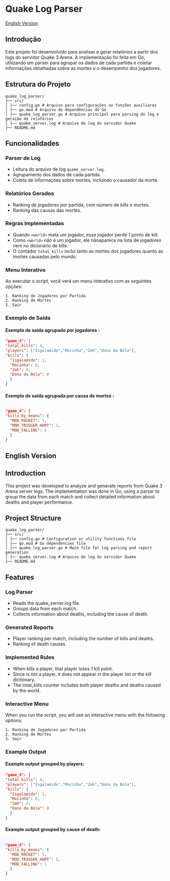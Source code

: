 # Quake Log Parser

[English Version](#english-version)

## Introdução

Este projeto foi desenvolvido para analisar e gerar relatórios a partir dos logs do servidor Quake 3 Arena. A implementação foi feita em Go, utilizando um parser para agrupar os dados de cada partida e coletar informações detalhadas sobre as mortes e o desempenho dos jogadores.

## Estrutura do Projeto

```
quake_log_parser/
├── src/
│ ├── config.go # Arquivo para configurações ou funções auxiliares
│ ├── go.mod # Arquivo de dependências do Go
│ ├── quake_log_parser.go # Arquivo principal para parsing do log e geração de relatórios
│ ├── quake_server.log # Arquivo de log do servidor Quake
├── README.md
```


## Funcionalidades

### Parser de Log

- Leitura do arquivo de log `quake_server.log`.
- Agrupamento dos dados de cada partida.
- Coleta de informações sobre mortes, incluindo o causador da morte.

### Relatórios Gerados

- Ranking de jogadores por partida, com número de kills e mortes.
- Ranking das causas das mortes.


### Regras Implementadas

- Quando `<world>` mata um jogador, esse jogador perde 1 ponto de kill.
- Como `<world>` não é um jogador, ele nãoaparece na lista de jogadores nem no dicionário de kills.
- O contador `total_kills` inclui tanto as mortes dos jogadores quanto as mortes causadas pelo mundo.


### Menu Interativo

Ao executar o script, você verá um menu interativo com as seguintes opções:

```
1. Ranking de Jogadores por Partida
2. Ranking de Mortes
3. Sair
```


### Exemplo de Saída

#### Exemplo de saída agrupado por jogadores :

```json
"game_4": {
"total_kills": 4,
"players": ["Isgalamido","Mocinha","Zeh","Dono da Bola"],
"kills": {
  "Isgalamido": 1,
  "Mocinha": 0,
  "Zeh": 0,
  "Dono da Bola": 0
  }
}

```


#### Exemplo de saída agrupada por causa de mortes :

```json

"game_4": {
"kills_by_means": {
  "MOD_ROCKET": 1,
  "MOD_TRIGGER_HURT": 2,
  "MOD_FALLING": 1
  }
}

```


## English Version

## Introduction
This project was developed to analyze and generate reports from Quake 3 Arena server logs. The implementation was done in Go, using a parser to group the data from each match and collect detailed information about deaths and player performance.

## Project Structure

```
quake_log_parser/
├── src/
│ ├── config.go # Configuration or utility functions file
│ ├── go.mod # Go dependencies file
│ ├── quake_log_parser.go # Main file for log parsing and report generation
│ ├── quake_server.log # Arquivo de log do servidor Quake
├── README.md
```


## Features

### Log Parser

- Reads the quake_server.log file.
- Groups data from each match.
- Collects information about deaths, including the cause of death.

### Generated Reports

- Player ranking per match, including the number of kills and deaths.
- Ranking of death causes.


### Implemented Rules

- When <world> kills a player, that player loses 1 kill point.
- Since <world> is not a player, it does not appear in the player list or the kill dictionary.
- The total_kills counter includes both player deaths and deaths caused by the world.


### Interactive Menu

When you run the script, you will see an interactive menu with the following options:

```
1. Ranking de Jogadores por Partida
2. Ranking de Mortes
3. Sair
```


### Example Output

#### Example output grouped by players:

```json
"game_4": {
"total_kills": 4,
"players": ["Isgalamido","Mocinha","Zeh","Dono da Bola"],
"kills": {
  "Isgalamido": 1,
  "Mocinha": 0,
  "Zeh": 0,
  "Dono da Bola": 0
  }
}

```


#### Example output grouped by cause of death:

```json

"game_4": {
"kills_by_means": {
  "MOD_ROCKET": 1,
  "MOD_TRIGGER_HURT": 2,
  "MOD_FALLING": 1
  }
}

```

